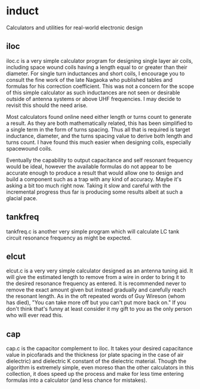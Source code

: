# induct
Calculators and utilities for real-world electronic design

## iloc
iloc.c is a very simple calculator program for designing single layer air coils,
including space wound coils having a length equal to or greater than their
diameter. For single turn inductances and short coils, I encourage you to
consult the fine work of the late Nagaoka who published tables and formulas for
his correction coefficient. This was not a concern for the scope of this simple
calculator as such inductances are not seen or desirable outside of antenna
systems or above UHF frequencies. I may decide to revisit this should the need
arise.

Most calculators found online need either length or turns count to generate a
result. As they are both mathematically related, this has been simplified to a
single term in the form of turns spacing. Thus all that is required is target
inductance, diameter, and the turns spacing value to derive both length and
turns count. I have found this much easier when designing coils, especially
spacewound coils.

Eventually the capability to output capacitance and self resonant frequency
would be ideal, however the available formulas do not appear to be accurate
enough to produce a result that would allow one to design and build a component
such as a trap with any kind of accuracy. Maybe it's asking a bit too much right
now. Taking it slow and careful with the incremental progress thus far is
producing some results albeit at such a glacial pace.

## tankfreq
tankfreq.c is another very simple program which will calculate LC tank circuit
resonance frequency as might be expected. 

## elcut
elcut.c is a very very simple calculator designed as an antenna tuning aid. It
will give the estimated length to remove from a wire in order to bring it to the
desired resonance frequency as entered. It is recommended never to remove the
exact amount given but instead gradually and carefully reach the resonant
length. As in the oft repeated words of Guy Wireson (whom has died), "You can
take more off but you can't put more back on." If you don't think that's funny
at least consider it my gift to you as the only person who will ever read this.

## cap
cap.c is the capacitor complement to iloc. It takes your desired capacitance
value in picofarads and the thickness (or plate spacing in the case of air dielectric) and dielectric K constant of the dielectric material. Though the
algorithm is extremely simple, even moreso than the other calculators in this
collection, it does speed up the process and make for less time entering formulas into a calculator (and less chance for mistakes).
